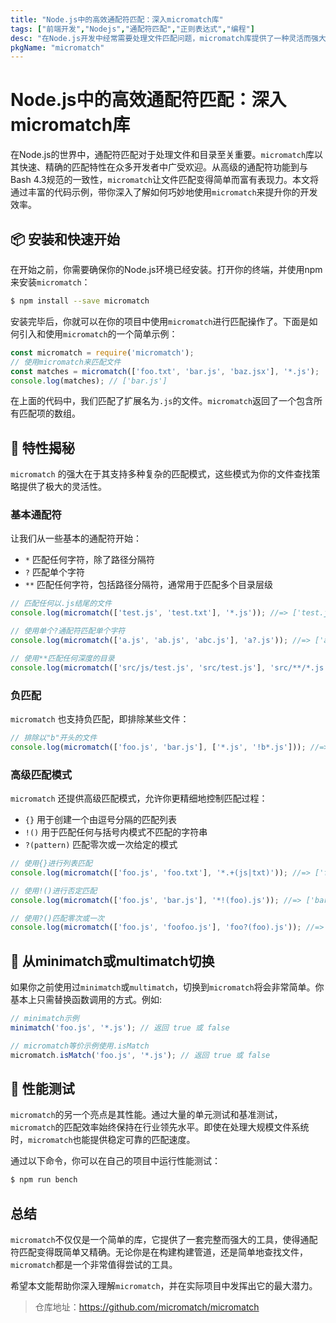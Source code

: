 ```yaml
---
title: "Node.js中的高效通配符匹配：深入micromatch库"
tags: ["前端开发","Nodejs","通配符匹配","正则表达式","编程"]
desc: "在Node.js开发中经常需要处理文件匹配问题，micromatch库提供了一种灵活而强大的方法来使用通配符进行匹配。本文将深入讲解如何利用micromatch来优化你的文件查找操作。"
pkgName: "micromatch"
---
```


# Node.js中的高效通配符匹配：深入micromatch库

在Node.js的世界中，通配符匹配对于处理文件和目录至关重要。`micromatch`库以其快速、精确的匹配特性在众多开发者中广受欢迎。从高级的通配符功能到与Bash 4.3规范的一致性，`micromatch`让文件匹配变得简单而富有表现力。本文将通过丰富的代码示例，带你深入了解如何巧妙地使用`micromatch`来提升你的开发效率。

## 📦 安装和快速开始

在开始之前，你需要确保你的Node.js环境已经安装。打开你的终端，并使用npm来安装`micromatch`：

```sh
$ npm install --save micromatch
```

安装完毕后，你就可以在你的项目中使用`micromatch`进行匹配操作了。下面是如何引入和使用`micromatch`的一个简单示例：

```javascript
const micromatch = require('micromatch');
// 使用micromatch来匹配文件
const matches = micromatch(['foo.txt', 'bar.js', 'baz.jsx'], '*.js');
console.log(matches); // ['bar.js']
```

在上面的代码中，我们匹配了扩展名为`.js`的文件。`micromatch`返回了一个包含所有匹配项的数组。

## 🌟 特性揭秘

`micromatch` 的强大在于其支持多种复杂的匹配模式，这些模式为你的文件查找策略提供了极大的灵活性。

### 基本通配符

让我们从一些基本的通配符开始：

- `*` 匹配任何字符，除了路径分隔符
- `?` 匹配单个字符
- `**` 匹配任何字符，包括路径分隔符，通常用于匹配多个目录层级

```javascript
// 匹配任何以.js结尾的文件
console.log(micromatch(['test.js', 'test.txt'], '*.js')); //=> ['test.js']

// 使用单个?通配符匹配单个字符
console.log(micromatch(['a.js', 'ab.js', 'abc.js'], 'a?.js')); //=> ['ab.js']

// 使用**匹配任何深度的目录
console.log(micromatch(['src/js/test.js', 'src/test.js'], 'src/**/*.js')); //=> ['src/js/test.js', 'src/test.js']
```

### 负匹配

`micromatch` 也支持负匹配，即排除某些文件：

```javascript
// 排除以"b"开头的文件
console.log(micromatch(['foo.js', 'bar.js'], ['*.js', '!b*.js'])); //=> ['foo.js']
```

### 高级匹配模式

`micromatch` 还提供高级匹配模式，允许你更精细地控制匹配过程：

- `{}` 用于创建一个由逗号分隔的匹配列表
- `!()` 用于匹配任何与括号内模式不匹配的字符串
- `?(pattern)` 匹配零次或一次给定的模式

```javascript
// 使用{}进行列表匹配
console.log(micromatch(['foo.js', 'foo.txt'], '*.+(js|txt)')); //=> ['foo.js', 'foo.txt']

// 使用!()进行否定匹配
console.log(micromatch(['foo.js', 'bar.js'], '*!(foo).js')); //=> ['bar.js']

// 使用?()匹配零次或一次
console.log(micromatch(['foo.js', 'foofoo.js'], 'foo?(foo).js')); //=> ['foo.js', 'foofoo.js']
```

## 🔄 从minimatch或multimatch切换

如果你之前使用过`minimatch`或`multimatch`，切换到`micromatch`将会非常简单。你基本上只需替换函数调用的方式。例如:

```javascript
// minimatch示例
minimatch('foo.js', '*.js'); // 返回 true 或 false

// micromatch等价示例使用.isMatch
micromatch.isMatch('foo.js', '*.js'); // 返回 true 或 false
```

## 🚀 性能测试

`micromatch`的另一个亮点是其性能。通过大量的单元测试和基准测试，`micromatch`的匹配效率始终保持在行业领先水平。即使在处理大规模文件系统时，`micromatch`也能提供稳定可靠的匹配速度。

通过以下命令，你可以在自己的项目中运行性能测试：

```sh
$ npm run bench
```

## 总结

`micromatch`不仅仅是一个简单的库，它提供了一套完整而强大的工具，使得通配符匹配变得既简单又精确。无论你是在构建构建管道，还是简单地查找文件，`micromatch`都是一个非常值得尝试的工具。

希望本文能帮助你深入理解`micromatch`，并在实际项目中发挥出它的最大潜力。

> 仓库地址：https://github.com/micromatch/micromatch